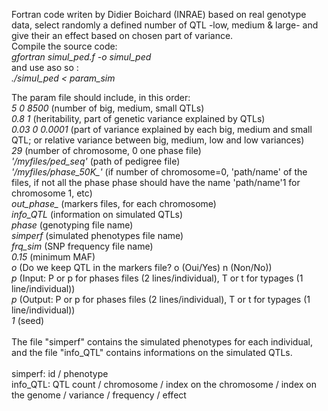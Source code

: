 Fortran code writen by Didier Boichard (INRAE) based on real genotype data, select randomly a defined number of QTL -low, medium & large- and give their an effect based on chosen part of variance.
<br />
Compile the source code:<br />
_gfortran simul_ped.f -o simul_ped_<br />
and use aso so : <br />
_./simul_ped < param_sim_

The param file should include, in this order: <br />
*5 0 8500*                                (number of big, medium, small QTLs) <br />
*0.8 1*                                   (heritability, part of genetic variance explained by QTLs) <br />
*0.03 0 0.0001*                           (part of variance explained by each big, medium and small QTL; or relative variance between big, medium, low and low variances) <br />
*29*                                      (number of chromosome, 0 one phase file) <br />
*'/myfiles/ped_seq'*                      (path of pedigree file) <br />
*'/myfiles/phase_50K_'*                   (if number of chromosome=0, 'path/name' of the files, if not all the phase phase should have the name 'path/name'1 for chromosome 1, etc) <br />
*out_phase_*                              (markers files, for each chromosome) <br />
*info_QTL*                            (information on simulated QTLs) <br />
*phase*                                   (genotyping file name) <br />
*simperf*                                 (simulated phenotypes file name) <br />
*frq_sim*                                 (SNP frequency file name) <br />
*0.15*                                   (minimum MAF) <br />
*o*                                    (Do we keep QTL in the markers file? o (Oui/Yes) n (Non/No))  <br />
*p*                                     (Input: P or p for phases files (2 lines/individual), T or t for typages (1 line/individual)) <br />
*p*                                      (Output: P or p for phases files (2 lines/individual), T or t for typages (1 line/individual)) <br />
*1*                                       (seed) <br />
<br />
The file "simperf" contains the simulated phenotypes for each individual, and the file "info_QTL" contains informations on the simulated QTLs. <br /><br />
simperf: id / phenotype <br />
info_QTL: QTL count / chromosome / index on the chromosome / index on the genome / variance / frequency / effect
